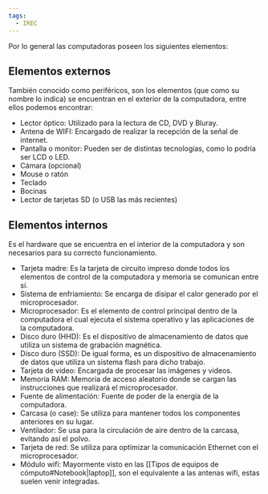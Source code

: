```yaml
---
tags:
  - IREC
---
```

Por lo general las computadoras poseen los siguientes elementos:

## Elementos externos

También conocido como periféricos, son los elementos (que como su nombre lo indica) se encuentran en el exterior de la computadora, entre ellos podemos encontrar:

- Lector óptico: Utilizado para la lectura de CD, DVD y Bluray.
- Antena de WIFI: Encargado de realizar la recepción de la señal de internet.
- Pantalla o monitor: Pueden ser de distintas tecnologías, como lo podría ser LCD o LED.
- Cámara (opcional)
- Mouse o ratón
- Teclado
- Bocinas
- Lector de tarjetas SD (o USB las más recientes)

## Elementos internos

Es el hardware que se encuentra en el interior de la computadora y son necesarios para su correcto funcionamiento.

- Tarjeta madre: Es la tarjeta de circuito impreso donde todos los elementos de control de la computadora y memoria se comunican entre sí.
- Sistema de enfriamiento: Se encarga de disipar el calor generado por el microprocesador.
- Microprocesador: Es el elemento de control principal dentro de la computadora el cual ejecuta el sistema operativo y las aplicaciones de la computadora.
- Disco duro (HHD): Es el dispositivo de almacenamiento de datos que utiliza un sistema de grabación magnética.
- Disco duro (SSD): De igual forma, es un dispositivo de almacenamiento de datos que utiliza un sistema flash para dicho trabajo.
- Tarjeta de video: Encargada de procesar las imágenes y videos.
- Memoria RAM: Memoria de acceso aleatorio donde se cargan las instrucciones que realizará el microprocesador.
- Fuente de alimentación: Fuente de poder de la energía de la computadora.
- Carcasa (o case): Se utiliza para mantener todos los componentes anteriores en su lugar.
- Ventilador: Se usa para la circulación de aire dentro de la carcasa, evitando así el polvo.
- Tarjeta de red: Se utiliza para optimizar la comunicación Ethernet con el microprocesador.
- Módulo wifi: Mayormente visto en las [[Tipos de equipos de cómputo#Notebook|laptop]], son el equivalente a las antenas wifi, estas suelen venir integradas.